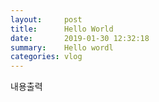 ```yaml
---
layout:     post
title:      Hello World
date:       2019-01-30 12:32:18
summary:    Hello wordl
categories: vlog
---
```



내용출력